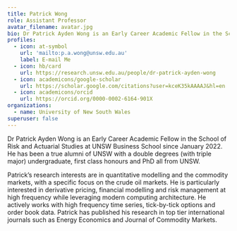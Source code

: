 ```yaml
---
title: Patrick Wong
role: Assistant Professor
avatar_filename: avatar.jpg
bio: Dr Patrick Ayden Wong is an Early Career Academic Fellow in the School of Risk and Actuarial Studies at UNSW Business School since January 2022. He has been a true alumni of UNSW with a double degrees (with triple major) undergraduate, first class honours and PhD all from UNSW.
profiles:
  - icon: at-symbol
    url: 'mailto:p.a.wong@unsw.edu.au'
    label: E-mail Me
  - icon: hb/card
    url: https://research.unsw.edu.au/people/dr-patrick-ayden-wong
  - icon: academicons/google-scholar
    url: https://scholar.google.com/citations?user=kceK35kAAAAJ&hl=en
  - icon: academicons/orcid
    url: https://orcid.org/0000-0002-6164-901X
organizations:
  - name: University of New South Wales
superuser: false
---
```

Dr Patrick Ayden Wong is an Early Career Academic Fellow in the School of Risk and Actuarial Studies at UNSW Business School since January 2022. He has been a true alumni of UNSW with a double degrees (with triple major) undergraduate, first class honours and PhD all from UNSW.

Patrick’s research interests are in quantitative modelling and the commodity markets, with a specific focus on the crude oil markets. He is particularly interested in derivative pricing, financial modelling and risk management at high frequency while leveraging modern computing architecture. He actively works with high frequency time series, tick-by-tick options and order book data. Patrick has published his research in top tier international journals such as Energy Economics and Journal of Commodity Markets.

